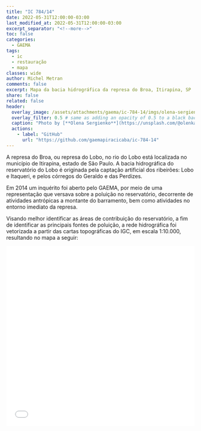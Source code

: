 ```yaml
---
title: "IC 784/14"
date: 2022-05-31T12:00:00-03:00
last_modified_at: 2022-05-31T12:00:00-03:00
excerpt_separator: "<!--more-->"
toc: false
categories:
  - GAEMA
tags:
  - ic
  - restauração
  - mapa
classes: wide
author: Michel Metran
comments: false
excerpt: Mapa da bacia hidrográfica da represa do Broa, Itirapina, SP
share: false
related: false
header:
  overlay_image: /assets/attachments/gaema/ic-784-14/imgs/olena-sergienko.jpg
  overlay_filter: 0.5 # same as adding an opacity of 0.5 to a black background
  caption: "Photo by [**Olena Sergienko**](https://unsplash.com/@olenkasergienko?utm_source=unsplash&utm_medium=referral&utm_content=creditCopyText) on [Unsplash](https://unsplash.com)"
  actions:
    - label: "GitHub"
      url: "https://github.com/gaemapiracicaba/ic-784-14"
---
```


A represa do Broa, ou represa do Lobo, no rio do Lobo está localizada no município de Itirapina, estado de São Paulo. A bacia hidrográfica do reservatório do Lobo é originada pela captação artificial dos ribeirões: Lobo e Itaqueri, e pelos córregos do Geraldo e das Perdizes.

Em 2014 um inquérito foi aberto pelo GAEMA, por meio de uma representação que versava sobre a poluição no reservatório, decorrente de atividades antrópicas a montante do barramento, bem como atividades no entorno imediato da represa.

Visando melhor identificar as áreas de contribuição do reservatório, a fim de identificar as principais fontes de poluição, a rede hidrográfica foi vetorizada a partir das cartas topográficas do IGC, em escala 1:10.000, resultando no mapa a seguir:

<iframe src="/assets/attachments/gaema/ic-784-14/data/map.html" width="100%" height="480"  frameborder="0" allowfullscreen></iframe>
